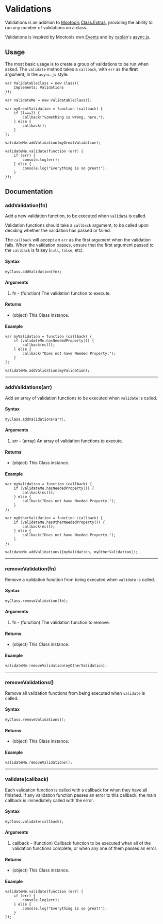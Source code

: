 # Validations

Validations is an addition to [Mootools](http://mootools.net/) [Class.Extras](https://github.com/mootools/mootools-core/blob/master/Source/Class/Class.Extras.js), providing the ability to run any number of validations on a class.

Validations is inspired by Mootools own [Events](http://mootools.net/docs/core/Class/Class.Extras#Events) and by [caolan](https://github.com/caolan)'s [async.js](https://github.com/caolan/async).

## Usage

The most basic usage is to create a group of validations to be run when asked. The `validate` method takes a `callback`, with `err` as the __first__ argument, in the `async.js` style.

```
var ValidatableClass = new Class({
    Implements: Validations
});

var validateMe = new ValidatableClass();

var myGreatValidation = function (callback) {
    if (1===2) {
        callback("Something is wrong, here.");
    } else {
        callback();
    }
};

validateMe.addValidation(myGreatValidation);

validateMe.validate(function (err) {
    if (err) {
        console.log(err);
    } else {
        console.log("Everything is so great!");
    }
});
```

## Documentation

### addValidation(fn)

Add a new validation function, to be executed when `validate` is called.

Validation functions should take a `callback` argument, to be called upon deciding whether the validation has passed or failed.

The `callback` will accept an `err` as the first argument when the validation fails. When the validation passes, ensure that the first argument passed to the `callback` is falsey (`null`, `false`, etc).

#### Syntax

`myClass.addValidation(fn);`

#### Arguments

1. fn - (function) The validation function to execute.

#### Returns

- (object) This Class instance.

#### Example

```
var myValidation = function (callback) {
    if (validateMe.hasNeededProperty()) {
        callback(null);
    } else {
        callback("Does not have Needed Property.");
    }
};

validateMe.addValidation(myValidation);
```

- - -

### addValidations(arr)

Add an array of validation functions to be executed when `validate` is called.

#### Syntax

`myClass.addValidations(arr);`

#### Arguments

1. arr - (array) An array of validation functions to execute.

#### Returns

- (object) This Class instance.

#### Example

```
var myValidation = function (callback) {
    if (validateMe.hasNeededProperty()) {
        callback(null);
    } else {
        callback("Does not have Needed Property.");
    }
};

var myOtherValidation = function (callback) {
    if (validateMe.hasOtherNeededProperty()) {
        callback(null);
    } else {
        callback("Does not have Needed Property.");
    }
};

validateMe.addValidations([myValidation, myOtherValidation]);
```

- - -

### removeValidation(fn)

Remove a validation function from being executed when `validate` is called.

#### Syntax

`myClass.removeValidation(fn);`

#### Arguments

1. fn - (function) The validation function to remove.

#### Returns

- (object) This Class instance.

#### Example

```
validateMe.removeValidation(myOtherValidation);
```

- - -

### removeValidations()

Remove all validation functions from being executed when `validate` is called.

#### Syntax

`myClass.removeValidations();`

#### Returns

- (object) This Class instance.

#### Example

```
validateMe.removeValidations();
```

- - -

### validate(callback)

Each validation function is called with a callback for when they have all finished. If any validation function passes an error to this callback, the main callback is immediately called with the error.

#### Syntax

`myClass.validate(callback);`

#### Arguments

1. callback - (function) Callback function to be executed when all of the validation functions complete, or when any one of them passes an error.

#### Returns

- (object) This Class instance.

#### Example

```
validateMe.validate(function (err) {
    if (err) {
        console.log(err);
    } else {
        console.log("Everything is so great!");
    }
});
```
